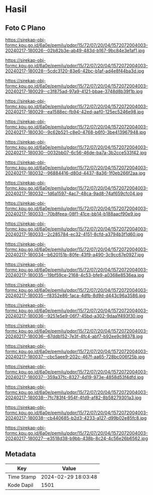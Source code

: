 # Hasil

## Foto C Plano

https://sirekap-obj-formc.kpu.go.id/6a0e/pemilu/pdpr/15/72/07/20/04/1572072004003-20240217-180026--02b82b3e-ab49-483d-b167-9bc84e3e1af1.jpg

https://sirekap-obj-formc.kpu.go.id/6a0e/pemilu/pdpr/15/72/07/20/04/1572072004003-20240217-180028--5cdc3120-83e6-42bc-b1af-ad4e8f44ba3d.jpg

https://sirekap-obj-formc.kpu.go.id/6a0e/pemilu/pdpr/15/72/07/20/04/1572072004003-20240217-180029--c3f875ad-97a9-4121-bbae-3748d8b39f1b.jpg

https://sirekap-obj-formc.kpu.go.id/6a0e/pemilu/pdpr/15/72/07/20/04/1572072004003-20240217-180029--ea1588ec-fb94-42ed-aaf0-125ec5246e98.jpg

https://sirekap-obj-formc.kpu.go.id/6a0e/pemilu/pdpr/15/72/07/20/04/1572072004003-20240217-180030--9c62b521-c8e0-4768-b6f0-3be413967948.jpg

https://sirekap-obj-formc.kpu.go.id/6a0e/pemilu/pdpr/15/72/07/20/04/1572072004003-20240217-180030--0032bb07-6c56-46de-ba7a-3b2cce533f42.jpg

https://sirekap-obj-formc.kpu.go.id/6a0e/pemilu/pdpr/15/72/07/20/04/1572072004003-20240217-180032--96884416-d80d-4437-8a36-1f0eb266f2aa.jpg

https://sirekap-obj-formc.kpu.go.id/6a0e/pemilu/pdpr/15/72/07/20/04/1572072004003-20240217-180032--1d6a1597-4ac7-48ca-9ad8-74af659cfc04.jpg

https://sirekap-obj-formc.kpu.go.id/6a0e/pemilu/pdpr/15/72/07/20/04/1572072004003-20240217-180033--70b8feea-08f1-41ce-bb14-b188aacf90e9.jpg

https://sirekap-obj-formc.kpu.go.id/6a0e/pemilu/pdpr/15/72/07/20/04/1572072004003-20240217-180033--2c285784-ec32-4151-8cfd-a3794b3f1d60.jpg

https://sirekap-obj-formc.kpu.go.id/6a0e/pemilu/pdpr/15/72/07/20/04/1572072004003-20240217-180034--b620151b-80fe-43f9-a490-3c9cc67e0927.jpg

https://sirekap-obj-formc.kpu.go.id/6a0e/pemilu/pdpr/15/72/07/20/04/1572072004003-20240217-180035--19bf59ce-2168-4c53-bfe9-a0368e8536ea.jpg

https://sirekap-obj-formc.kpu.go.id/6a0e/pemilu/pdpr/15/72/07/20/04/1572072004003-20240217-180035--f8352e86-1aca-4dfb-8d9d-d443c96a3586.jpg

https://sirekap-obj-formc.kpu.go.id/6a0e/pemilu/pdpr/15/72/07/20/04/1572072004003-20240217-180036--9251e5e9-06f7-45bd-a302-9daa1f493f30.jpg

https://sirekap-obj-formc.kpu.go.id/6a0e/pemilu/pdpr/15/72/07/20/04/1572072004003-20240217-180036--67ddb152-7e3f-4fc4-abf7-b92ee9c98378.jpg

https://sirekap-obj-formc.kpu.go.id/6a0e/pemilu/pdpr/15/72/07/20/04/1572072004003-20240217-180037--cbc5aee9-202c-467f-aa65-728bc006f25b.jpg

https://sirekap-obj-formc.kpu.go.id/6a0e/pemilu/pdpr/15/72/07/20/04/1572072004003-20240217-180037--359a37fc-8327-4d19-973e-4858d53f4dfd.jpg

https://sirekap-obj-formc.kpu.go.id/6a0e/pemilu/pdpr/15/72/07/20/04/1572072004003-20240217-180038--7fc783f4-954f-4fd9-af82-8b58279301a3.jpg

https://sirekap-obj-formc.kpu.go.id/6a0e/pemilu/pdpr/15/72/07/20/04/1572072004003-20240217-180038--cb440685-b2d3-4233-a127-d99b02e85fc8.jpg

https://sirekap-obj-formc.kpu.go.id/6a0e/pemilu/pdpr/15/72/07/20/04/1572072004003-20240217-180027--e3518d38-b9bb-438b-8c24-4c56e26b6562.jpg


## Metadata

| Key        | Value               |
| ---------- | ------------------- |
| Time Stamp | 2024-02-29 18:03:48 |
| Kode Dapil | 1501                |



